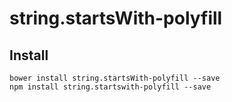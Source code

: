 # string.startsWith-polyfill
## Install
```
bower install string.startsWith-polyfill --save
npm install string.startswith-polyfill --save
```

